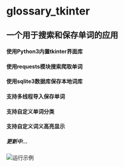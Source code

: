 # glossary_tkinter
一个用于搜索和保存单词的应用
----
#### 使用Python3内置tkinter界面库
#### 使用requests模块搜索爬取单词
#### 使用sqlite3数据库保存本地词库
#### 支持多线程导入保存单词
#### 支持自定义单词分类
#### 支持自定义词义高亮显示
##### 更新中...

![运行示例](https://github.com/ylspace/glossary_tkinter/master/screenshot/1.jpg)
